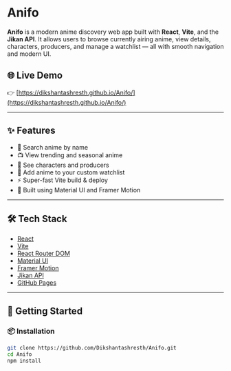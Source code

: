 # Anifo

**Anifo** is a modern anime discovery web app built with **React**, **Vite**, and the **Jikan API**. It allows users to browse currently airing anime, view details, characters, producers, and manage a watchlist — all with smooth navigation and modern UI.

## 🌐 Live Demo

👉 [https://dikshantashresth.github.io/Anifo/](https://dikshantashresth.github.io/Anifo/)

---

## ✨ Features

- 🔎 Search anime by name
- 📺 View trending and seasonal anime
- 🧠 See characters and producers
- 📄 Add anime to your custom watchlist
- ⚡ Super-fast Vite build & deploy
- 🎨 Built using Material UI and Framer Motion

---

## 🛠 Tech Stack

- [React](https://reactjs.org/)
- [Vite](https://vitejs.dev/)
- [React Router DOM](https://reactrouter.com/en/main)
- [Material UI](https://mui.com/)
- [Framer Motion](https://www.framer.com/motion/)
- [Jikan API](https://docs.api.jikan.moe/)
- [GitHub Pages](https://pages.github.com/)

---

## 🚀 Getting Started

### 📦 Installation

```bash
git clone https://github.com/Dikshantashresth/Anifo.git
cd Anifo
npm install
